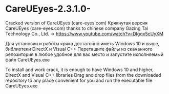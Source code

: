 # CareUEyes-2.3.1.0-
Cracked version of CareUEyes (care-eyes.com)
Крякнутая версия CareUEyes (care-eyes.com)
thanks to chinese company  Gazing Tai Technology Co., Ltd. -> https://www.youtube.com/watch?v=DIgqx5cUyXM

Для установки и работы кряка достаточно иметь Windows 10 и выше, библиотеки DirectX и Visual C++
Перетащите файлы из скачанного репозитория в любое удобное для вас место и запустите исполняемый файл CareUEyes.exe





To install and work crack, it is enough to have Windows 10 and higher, DirectX and Visual C++ libraries
Drag and drop files from the downloaded repository to any place convenient for you and run the executable file CareUEyes.exe

